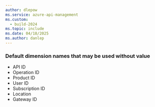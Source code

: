 ```yaml
---
author: dlepow
ms.service: azure-api-management
ms.custom:
  - build-2024
ms.topic: include
ms.date: 04/18/2025
ms.author: danlep
---
```


### Default dimension names that may be used without value

* API ID
* Operation ID
* Product ID
* User ID
* Subscription ID
* Location
* Gateway ID